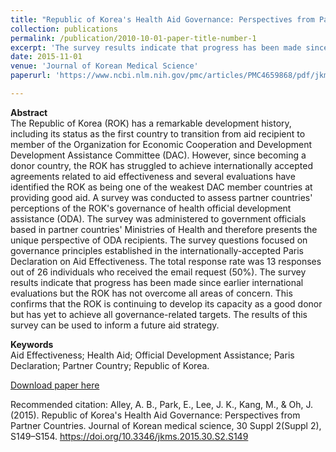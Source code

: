 ```yaml
---
title: "Republic of Korea's Health Aid Governance: Perspectives from Partner Countries"
collection: publications
permalink: /publication/2010-10-01-paper-title-number-1
excerpt: 'The survey results indicate that progress has been made since earlier international evaluations but the ROK has not overcome all areas of concern. This confirms that the ROK is continuing to develop its capacity as a good donor but has yet to achieve all governance-related targets. The results of this survey can be used to inform a future aid strategy.'
date: 2015-11-01
venue: 'Journal of Korean Medical Science'
paperurl: 'https://www.ncbi.nlm.nih.gov/pmc/articles/PMC4659868/pdf/jkms-30-S149.pdf'

---
```

**Abstract**
<br>The Republic of Korea (ROK) has a remarkable development history, including its status as the first country to transition from aid recipient to member of the Organization for Economic Cooperation and Development Development Assistance Committee (DAC). However, since becoming a donor country, the ROK has struggled to achieve internationally accepted agreements related to aid effectiveness and several evaluations have identified the ROK as being one of the weakest DAC member countries at providing good aid. A survey was conducted to assess partner countries' perceptions of the ROK's governance of health official development assistance (ODA). The survey was administered to government officials based in partner countries' Ministries of Health and therefore presents the unique perspective of ODA recipients. The survey questions focused on governance principles established in the internationally-accepted Paris Declaration on Aid Effectiveness. The total response rate was 13 responses out of 26 individuals who received the email request (50%). The survey results indicate that progress has been made since earlier international evaluations but the ROK has not overcome all areas of concern. This confirms that the ROK is continuing to develop its capacity as a good donor but has yet to achieve all governance-related targets. The results of this survey can be used to inform a future aid strategy.

**Keywords** 
<br>Aid Effectiveness; Health Aid; Official Development Assistance; Paris Declaration; Partner Country; Republic of Korea.

[Download paper here](https://www.ncbi.nlm.nih.gov/pmc/articles/PMC4659868/pdf/jkms-30-S149.pdf)

Recommended citation: Alley, A. B., Park, E., Lee, J. K., Kang, M., & Oh, J. (2015). Republic of Korea's Health Aid Governance: Perspectives from Partner Countries. Journal of Korean medical science, 30 Suppl 2(Suppl 2), S149–S154. https://doi.org/10.3346/jkms.2015.30.S2.S149
